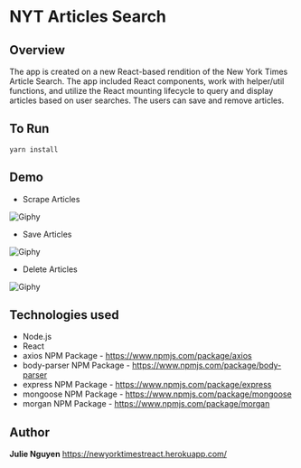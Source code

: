 # NYT Articles Search


## Overview
The app is created on a new React-based rendition of the New York Times Article Search. The app included React components, work with helper/util functions, and utilize the React mounting lifecycle to query and display articles based on user searches. The users can save and remove articles.

## To Run
```yarn install```

## Demo
* Scrape Articles

![Giphy](public/img/articlesearch.gif)

* Save Articles

![Giphy](public/img/savearticles.gif)


* Delete Articles

![Giphy](public/img/removearticles.gif)



## Technologies used 
- Node.js
- React
- axios NPM Package - https://www.npmjs.com/package/axios
- body-parser NPM Package - https://www.npmjs.com/package/body-parser
- express NPM Package - https://www.npmjs.com/package/express
- mongoose NPM Package - https://www.npmjs.com/package/mongoose
- morgan NPM Package - https://www.npmjs.com/package/morgan

## Author
**Julie Nguyen** https://newyorktimestreact.herokuapp.com/
